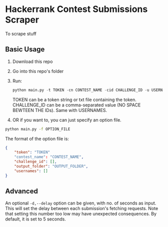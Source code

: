 # Hackerrank Contest Submissions Scraper
To scrape stuff

## Basic Usage
1. Download this repo
2. Go into this repo's folder
3. Run:
    ```py
    python main.py -t TOKEN -cn CONTEST_NAME -cid CHALLENGE_ID -u USERNAMES -o OUTPUT_FOLDER
    ```
    TOKEN can be a token string or txt file containing the token.
    CHALLENGE_ID can be a comma-separated value (NO SPACE BEWTEEN THE IDs). Same with USERNAMES.

4. OR if you want to, you can just specify an option file.
```sh
python main.py -f OPTION_FILE

```

The format of the option file is:
```json
{
    "token": "TOKEN"
    "contest_name": "CONTEST_NAME",
    "challenge_id": [],
    "output_folder": "OUTPUT_FOLDER",
    "usernames": []
}
```

## Advanced
An optional `-d,--delay` option can be given, with no. of seconds as input. This will set the delay between each submission's fetching requests. Note that setting this number too low may have unexpected consequences. By default, it is set to 5 seconds.
